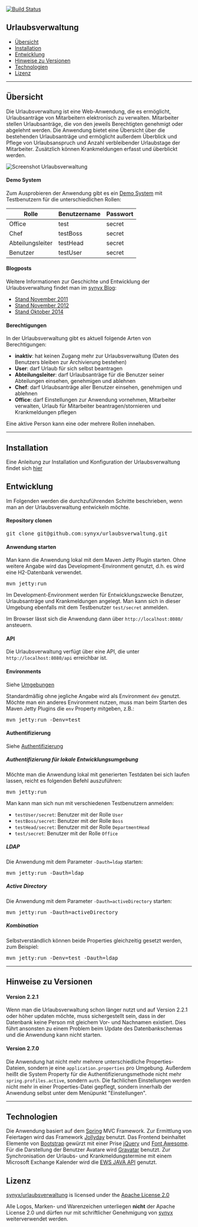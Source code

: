 [![Build Status](https://travis-ci.org/synyx/urlaubsverwaltung.png)](https://travis-ci.org/synyx/urlaubsverwaltung)


## Urlaubsverwaltung

* [Übersicht](https://github.com/synyx/urlaubsverwaltung#übersicht)
* [Installation](https://github.com/synyx/urlaubsverwaltung#installation)
* [Entwicklung](https://github.com/synyx/urlaubsverwaltung#entwicklung)
* [Hinweise zu Versionen](https://github.com/synyx/urlaubsverwaltung#hinweise-zu-versionen)
* [Technologien](https://github.com/synyx/urlaubsverwaltung#technologien)
* [Lizenz](https://github.com/synyx/urlaubsverwaltung#lizenz)

---

## Übersicht

Die Urlaubsverwaltung ist eine Web-Anwendung, die es ermöglicht, Urlaubsanträge von Mitarbeitern elektronisch zu verwalten. Mitarbeiter stellen Urlaubsanträge, die von den jeweils Berechtigten genehmigt oder abgelehnt werden.
Die Anwendung bietet eine Übersicht über die bestehenden Urlaubsanträge und ermöglicht außerdem Überblick und Pflege von Urlaubsanspruch und Anzahl verbleibender Urlaubstage der Mitarbeiter. Zusätzlich können Krankmeldungen erfasst und überblickt werden.

![Screenshot Urlaubsverwaltung](http://synyx.de/images/opensource/screen_01.jpg)

#### Demo System

Zum Ausprobieren der Anwendung gibt es ein [Demo System](http://urlaubsverwaltung-demo.synyx.de) mit Testbenutzern für die unterschiedlichen Rollen:

| Rolle             | Benutzername  | Passwort |
| ----------------- | ------------- | -------- |
| Office            | test          | secret   |
| Chef              | testBoss      | secret   |
| Abteilungsleiter  | testHead      | secret   |
| Benutzer          | testUser      | secret   |

#### Blogposts

Weitere Informationen zur Geschichte und Entwicklung der Urlaubsverwaltung findet man im [synyx Blog](http://blog.synyx.de):

* [Stand November 2011](http://blog.synyx.de/2011/11/elektronische-urlaubsverwaltung-made-by-youngsters/)
* [Stand November 2012](http://blog.synyx.de/2012/11/urlaubsverwaltung-was-hat-sich-getan/)
* [Stand Oktober 2014](http://blog.synyx.de/2014/10/urlaubsverwaltung-goes-mobile/)

#### Berechtigungen

In der Urlaubsverwaltung gibt es aktuell folgende Arten von Berechtigungen:

* **inaktiv**: hat keinen Zugang mehr zur Urlaubsverwaltung (Daten des Benutzers bleiben zur Archivierung bestehen)
* **User**: darf Urlaub für sich selbst beantragen
* **Abteilungsleiter**: darf Urlaubsanträge für die Benutzer seiner Abteilungen einsehen, genehmigen und ablehnen
* **Chef**: darf Urlaubsanträge aller Benutzer einsehen, genehmigen und ablehnen
* **Office**: darf Einstellungen zur Anwendung vornehmen, Mitarbeiter verwalten, Urlaub für Mitarbeiter beantragen/stornieren und Krankmeldungen pflegen

Eine aktive Person kann eine oder mehrere Rollen innehaben.

---

## Installation

Eine Anleitung zur Installation und Konfiguration der Urlaubsverwaltung findet sich [hier](INSTALLATION.md)


## Entwicklung

Im Folgenden werden die durchzuführenden Schritte beschrieben, wenn man an der Urlaubsverwaltung entwickeln möchte.

#### Repository clonen

<pre>git clone git@github.com:synyx/urlaubsverwaltung.git</pre>

#### Anwendung starten

Man kann die Anwendung lokal mit dem Maven Jetty Plugin starten.
Ohne weitere Angabe wird das Development-Environment genutzt, d.h. es wird eine H2-Datenbank verwendet.

<pre>mvn jetty:run</pre>

Im Development-Environment werden für Entwicklungszwecke Benutzer, Urlaubsanträge und Krankmeldungen angelegt.
Man kann sich in dieser Umgebung ebenfalls mit dem Testbenutzer `test/secret` anmelden.

Im Browser lässt sich die Anwendung dann über `http://localhost:8080/` ansteuern.

#### API

Die Urlaubsverwaltung verfügt über eine API, die unter `http://localhost:8080/api` erreichbar ist.

#### Environments

Siehe [Umgebungen](https://github.com/synyx/urlaubsverwaltung#umgebungen)

Standardmäßig ohne jegliche Angabe wird als Environment `dev` genutzt. Möchte man ein anderes Environment nutzen, muss man beim Starten des Maven Jetty Plugins die `env` Property mitgeben, z.B.:

<pre>mvn jetty:run -Denv=test</pre>

#### Authentifizierung

Siehe [Authentifizierung](https://github.com/synyx/urlaubsverwaltung#authentifizierung)

##### Authentifizierung für lokale Entwicklungsumgebung

Möchte man die Anwendung lokal mit generierten Testdaten bei sich laufen lassen, reicht es folgenden Befehl auszuführen:

<pre>mvn jetty:run</pre>

Man kann man sich nun mit verschiedenen Testbenutzern anmelden:

* `testUser/secret`: Benutzer mit der Rolle `User`
* `testBoss/secret`: Benutzer mit der Rolle `Boss`
* `testHead/secret`: Benutzer mit der Rolle `DepartmentHead`
* `test/secret`: Benutzer mit der Rolle `Office`

##### LDAP

Die Anwendung mit dem Parameter `-Dauth=ldap` starten:

<pre>mvn jetty:run -Dauth=ldap</pre>

##### Active Directory

Die Anwendung mit dem Parameter `-Dauth=activeDirectory` starten:

<pre>mvn jetty:run -Dauth=activeDirectory</pre>

##### Kombination

Selbstverständlich können beide Properties gleichzeitig gesetzt werden, zum Beispiel:

<pre>mvn jetty:run -Denv=test -Dauth=ldap</pre>

---

## Hinweise zu Versionen

#### Version 2.2.1

Wenn man die Urlaubsverwaltung schon länger nutzt und auf Version 2.2.1 oder höher updaten möchte, muss sichergestellt sein, dass in der Datenbank keine Person mit gleichem Vor- und Nachnamen existiert. Dies führt ansonsten zu einem Problem beim Update des Datenbankschemas und die Anwendung kann nicht starten.

#### Version 2.7.0

Die Anwendung hat nicht mehr mehrere unterschiedliche Properties-Dateien, sondern je eine `application.properties` pro Umgebung.
Außerdem heißt die System Property für die Authentifizierungsmethode nicht mehr `spring.profiles.active`, sondern `auth`.
Die fachlichen Einstellungen werden nicht mehr in einer Properties-Datei gepflegt, sondern innerhalb der Anwendung selbst unter dem Menüpunkt "Einstellungen".

---

## Technologien

Die Anwendung basiert auf dem [Spring](http://www.springsource.org/) MVC Framework.
Zur Ermittlung von Feiertagen wird das Framework [Jollyday](http://jollyday.sourceforge.net/) benutzt.
Das Frontend beinhaltet Elemente von [Bootstrap](http://getbootstrap.com/) gewürzt mit einer Prise
[jQuery](http://jquery.com/) und [Font Awesome](http://fontawesome.io/).
Für die Darstellung der Benutzer Avatare wird [Gravatar](http://de.gravatar.com/) benutzt.
Zur Synchronisation der Urlaubs- und Krankmeldungstermine mit einem Microsoft Exchange Kalender wird die [EWS JAVA API](https://github.com/OfficeDev/ews-java-api) genutzt.

## Lizenz

[synyx/urlaubsverwaltung](http://github.com/synyx/urlaubsverwaltung) is licensed under the [Apache License 2.0](http://www.apache.org/licenses/LICENSE-2.0)

Alle Logos, Marken- und Warenzeichen unterliegen **nicht** der Apache License 2.0 und dürfen nur mit schriftlicher Genehmigung von [synyx](http://www.synyx.de/) weiterverwendet werden.
